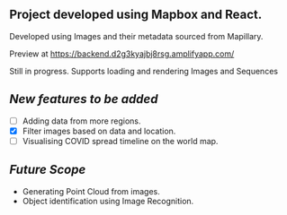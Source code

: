 ## Project developed using Mapbox and React.
 Developed using Images and their metadata sourced from Mapillary.
 
 Preview at https://backend.d2g3kyajbj8rsg.amplifyapp.com/
 
 Still in progress. Supports loading and rendering Images and Sequences

## *New features to be added* 
- [ ] Adding data from more regions.
- [x] Filter images based on data and location.
- [ ] Visualising COVID spread timeline on the world map.

## *Future Scope*
- Generating Point Cloud from images.
- Object identification using Image Recognition.
